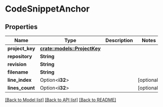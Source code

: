 # CodeSnippetAnchor

## Properties

Name | Type | Description | Notes
------------ | ------------- | ------------- | -------------
**project_key** | [**crate::models::ProjectKey**](ProjectKey.md) |  | 
**repository** | **String** |  | 
**revision** | **String** |  | 
**filename** | **String** |  | 
**line_index** | Option<**i32**> |  | [optional]
**lines_count** | Option<**i32**> |  | [optional]

[[Back to Model list]](../README.md#documentation-for-models) [[Back to API list]](../README.md#documentation-for-api-endpoints) [[Back to README]](../README.md)


